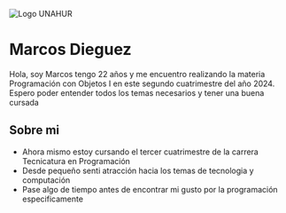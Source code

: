 ![Logo UNAHUR](./assets/UNAHUR.png)


# Marcos Dieguez

Hola, soy Marcos tengo 22 años y me encuentro realizando la materia Programación con Objetos I en este segundo cuatrimestre del año 2024. Espero poder entender todos los temas necesarios y tener una buena cursada

## Sobre mi
* Ahora mismo estoy cursando el tercer cuatrimestre de la carrera Tecnicatura en Programación
* Desde pequeño senti atracción hacia los temas de tecnologia y computación
* Pase algo de tiempo antes de encontrar mi gusto por la programación especificamente
